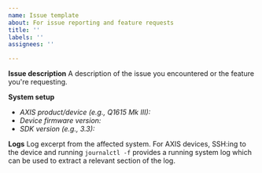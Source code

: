 ```yaml
---
name: Issue template
about: For issue reporting and feature requests
title: ''
labels: ''
assignees: ''

---
```


**Issue description**
A description of the issue you encountered or the feature you're requesting.


**System setup**
- *AXIS product/device (e.g., Q1615 Mk III):*
- *Device firmware version:*
- *SDK version (e.g., 3.3):*


**Logs**
Log excerpt from the affected system. For AXIS devices, SSH:ing to the device and running `journalctl -f` provides a running system log which can be used to extract a relevant section of the log.
